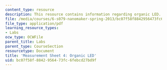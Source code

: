 ```yaml
---
content_type: resource
description: This resource contains information regarding organic LED.
file: /media/courses/6-s079-nanomaker-spring-2013/bc07f58f8842956473fc6febcd27bd9f_MIT6_S079S13_lab04.pdf
file_type: application/pdf
learning_resource_types:
- Labs
ocw_type: OCWFile
parent_title: Labs
parent_type: CourseSection
resourcetype: Document
title: 'Measurement Sheet 4: Organic LED'
uid: bc07f58f-8842-9564-73fc-6febcd27bd9f
---
```

